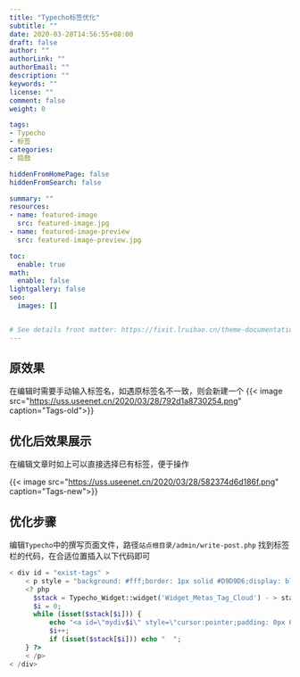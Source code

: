 ```yaml
---
title: "Typecho标签优化"
subtitle: ""
date: 2020-03-28T14:56:55+08:00
draft: false
author: ""
authorLink: ""
authorEmail: ""
description: ""
keywords: ""
license: ""
comment: false
weight: 0

tags:
- Typecho
- 标签
categories:
- 捣鼓

hiddenFromHomePage: false
hiddenFromSearch: false

summary: ""
resources:
- name: featured-image
  src: featured-image.jpg
- name: featured-image-preview
  src: featured-image-preview.jpg

toc:
  enable: true
math:
  enable: false
lightgallery: false
seo:
  images: []


# See details front matter: https://fixit.lruihao.cn/theme-documentation-content/#front-matter
---
```


<!--more-->

## 原效果
<!-- ![Tags-old.png](https://uss.useenet.cn/2020/03/28/792d1a8730254.png) -->
在编辑时需要手动输入标签名，如遇原标签名不一致，则会新建一个
{{< image src="https://uss.useenet.cn/2020/03/28/792d1a8730254.png" caption="Tags-old">}}

## 优化后效果展示
在编辑文章时如上可以直接选择已有标签，便于操作
<!-- ![Tags-new](https://uss.useenet.cn/2020/03/28/582374d6d186f.png) -->
{{< image src="https://uss.useenet.cn/2020/03/28/582374d6d186f.png" caption="Tags-new">}}

<!--more-->

## 优化步骤
编辑`Typecho`中的撰写页面文件，路径`站点根目录/admin/write-post.php`
找到标签栏的代码，在合适位置插入以下代码即可
``` php
< div id = "exist-tags" >
    < p style = "background: #fff;border: 1px solid #D9D9D6;display: block;padding: 2px 4px;" >
    <? php
      $stack = Typecho_Widget::widget('Widget_Metas_Tag_Cloud') - > stack;
      $i = 0;
      while (isset($stack[$i])) {
          echo "<a id=\"mydiv$i\" style=\"cursor:pointer;padding: 0px 6px;margin: 2px 0;display: inline-block;\" onclick=\"mytag=document.getElementById('mydiv$i');mytag.style.backgroundColor='#E9E9E6';t=document.getElementById('tags').value;c=t?',':'';document.getElementById('tags').value=t+c+'", $stack[$i]['name'], "'\">", $stack[$i]['name'], "</a>";
          $i++;
          if (isset($stack[$i])) echo "  ";
    } ?>
    < /p> 
< /div>
```
